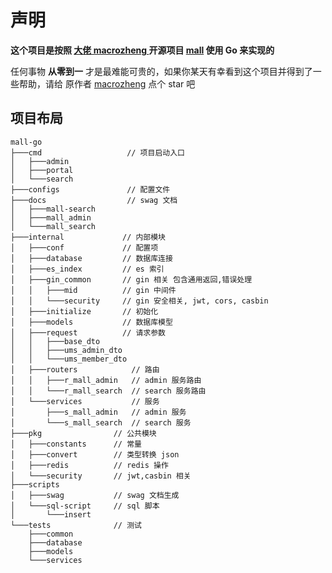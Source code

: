 # 声明
**这个项目是按照 [大佬 macrozheng ](https://github.com/macrozheng) 开源项目 [mall](https://github.com/macrozheng/mall) 使用 Go 来实现的**

任何事物 **从零到一** 才是最难能可贵的，如果你某天有幸看到这个项目并得到了一些帮助，请给 原作者 [macrozheng](https://github.com/macrozheng) 点个 star 吧

## 项目布局

```
mall-go
├───cmd                   // 项目启动入口
│   ├───admin
│   ├───portal
│   └───search
├───configs               // 配置文件
├───docs                  // swag 文档
│   ├───mall-search
│   ├───mall_admin
│   └───mall_search
├───internal             // 内部模块
│   ├───conf             // 配置项
│   ├───database         // 数据库连接
│   ├───es_index         // es 索引
│   ├───gin_common       // gin 相关 包含通用返回,错误处理
│   │   ├───mid          // gin 中间件 
│   │   └───security     // gin 安全相关, jwt, cors, casbin
│   ├───initialize       // 初始化
│   ├───models           // 数据库模型
│   ├───request          // 请求参数
│   │   ├───base_dto
│   │   ├───ums_admin_dto
│   │   └───ums_member_dto
│   ├───routers            // 路由
│   │   ├───r_mall_admin   // admin 服务路由
│   │   └───r_mall_search  // search 服务路由
│   └───services           // 服务
│       ├───s_mall_admin   // admin 服务
│       └───s_mall_search  // search 服务
├───pkg                // 公共模块
│   ├───constants      // 常量
│   ├───convert        // 类型转换 json
│   ├───redis          // redis 操作
│   └───security       // jwt,casbin 相关
├───scripts
│   ├───swag           // swag 文档生成
│   └───sql-script     // sql 脚本
│       └───insert
└───tests              // 测试
    ├───common
    ├───database
    ├───models
    └───services
```
